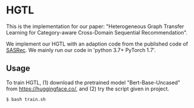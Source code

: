 # HGTL

This is the implementation for our paper: "Heterogeneous Graph Transfer Learning for Category-aware Cross-Domain Sequential Recommendation".

We implement our HGTL with an adaption code from the published code of [SASRec](https://github.com/pmixer/SASRec.pytorch). We mainly run our code in 'python 3.7+ PyTorch 1.7'.


## Usage
To train HGTL, (1) download the pretrained model "Bert-Base-Uncased" from https://huggingface.co/, and (2) try the script given in project.
```
$ bash train.sh
```
